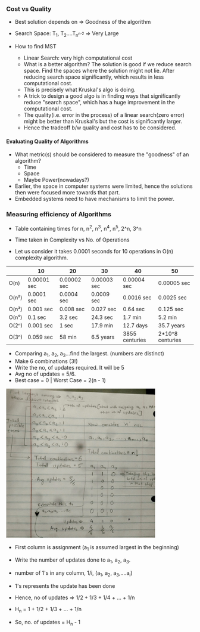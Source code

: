 ### Cost vs Quality

- Best solution depends on => Goodness of the algorithm

- Search Space: T<sub>1</sub>, T<sub>2</sub>....T<sub>n<sup>n-2<sup></sub> => Very Large
- How to find MST
    - Linear Search: very high computational cost 
    - What is a better algorithm? The solution is good if we reduce search space. Find the spaces where the solution might not lie. After reducing search space significantly, which results in less computational cost.
    - This is precisely what Kruskal's algo is doing.
    - A trick to design a good algo is in finding ways that significantly reduce "search space", which has a huge improvement in the computational cost.
    - The quality(i.e. error in the process) of a linear search(zero error) might be better than Kruskal's but the cost is significantly larger.
    - Hence the tradeoff b/w quality and cost has to be considered.

#### Evaluating Quality of Algorithms

- What metric(s) should be considered to measure the "goodness" of an algorithm?
    - Time
    - Space
    - Maybe Power(nowadays?)
- Earlier, the space in computer systems were limited, hence the solutions then were focused more towards that part.
- Embedded systems need to have mechanisms to limit the power.

### Measuring efficiency of Algorithms

- Table containing times for n,  n<sup>2</sup>, n<sup>3</sup>,  n<sup>4</sup>,  n<sup>5</sup>, 2^n, 3^n

- Time taken in Complexity vs No. of Operations
- Let us consider it takes 0.0001 seconds for 10 operations in O(n) complexity algorithm.

|  | 10            | 20           | 30           | 40           | 50              |
|------------|---------------|--------------|--------------|--------------|-----------------|
| O(n)       | 0.00001 sec    | 0.00002 sec   | 0.00003 sec   | 0.00004 sec   | 0.00005 sec      |
| O(n²)      | 0.0001 sec    | 0.0004 sec   | 0.0009 sec   | 0.0016 sec   | 0.0025 sec      |
| O(n³)      | 0.001 sec    | 0.008 sec   | 0.027 sec   | 0.64 sec  | 0.125 sec        |
| O(n⁵)      | 0.1 sec   | 3.2 sec   | 24.3 sec    | 1.7 min    | 5.2 min |
| O(2ⁿ)      | 0.001 sec    | 1 sec     | 17.9 min    | 12.7 days   | 35.7 years   |
| O(3ⁿ)      | 0.059 sec    | 58 min     | 6.5 years    | 3855 centuries   | 2*10^8 centuries  |

- Comparing a<sub>1</sub>, a<sub>2</sub>, a<sub>3</sub>...find the largest. (numbers are distinct)
- Make 6 combinations (3!)
- Write the no, of updates required. It will be 5
- Avg no of updates = 5/6.
- Best case = 0 | Worst Case = 2(n - 1)

<kbd><img src="./images/2024-09-17-notes.jpg" height="400" width="400" alt="no. of updates"/></kbd>

- First column is assignment (a<sub>1</sub> is assumed largest in the beginning)
- Write the number of updates done to a<sub>1</sub>, a<sub>2</sub>, a<sub>3</sub>.
- number of 1's in any column, 1/i, (a<sub>1</sub>, a<sub>2</sub>, a<sub>3</sub>,....a<sub>i</sub>)
- 1's represents the update has been done

- Hence, no of updates => 1/2 + 1/3 + 1/4 + ... + 1/n
- H<sub>n</sub> = 1 + 1/2 + 1/3 + ... + 1/n
- So, no. of updates = H<sub>n</sub> - 1